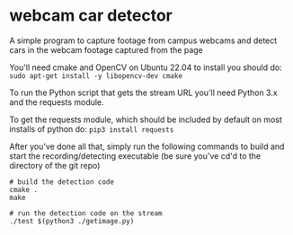 # webcam car detector

A simple program to capture footage from campus webcams and detect cars
in the webcam footage captured from the page

You'll need cmake and OpenCV on Ubuntu 22.04 to install you should do:
`sudo apt-get install -y libopencv-dev cmake`

To run the Python script that gets the stream URL you'll need Python 3.x
and the requests module.

To get the requests module, which should be included by default on most
installs of python do:
`pip3 install requests`

After you've done all that, simply run the following commands to build
and start the recording/detecting executable (be sure you've cd'd to the
directory of the git repo)

```
# build the detection code
cmake .
make

# run the detection code on the stream
./test $(python3 ./getimage.py)
```

